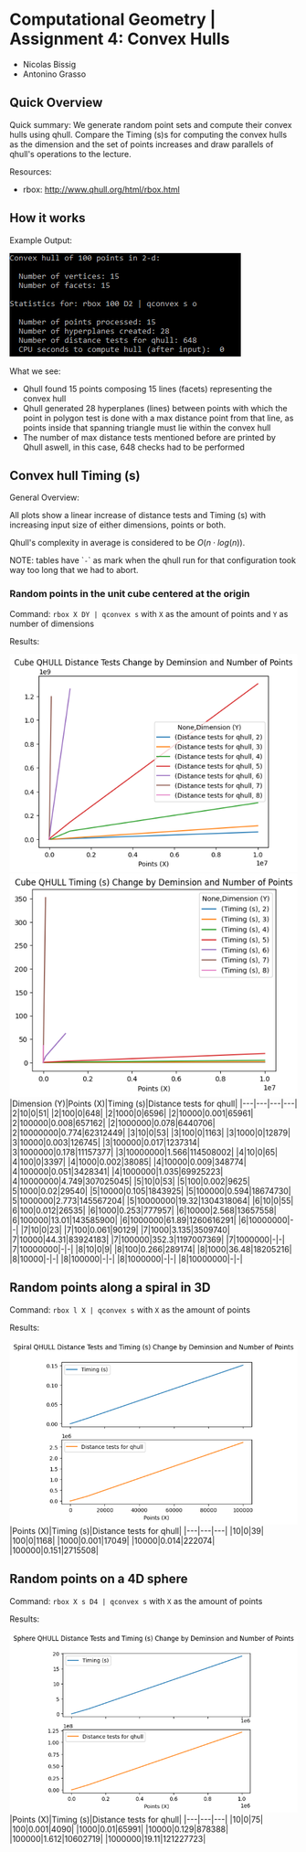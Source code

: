 # Computational Geometry | Assignment 4: Convex Hulls

- Nicolas Bissig
- Antonino Grasso

## Quick Overview

Quick summary: We generate random point sets and compute their convex hulls using qhull. Compare the Timing (s)s for computing the convex hulls as the dimension and the set of points increases and draw parallels of qhull's operations to the lecture.

Resources:
- rbox: http://www.qhull.org/html/rbox.html

## How it works

Example Output:

![](qhull_example.png)

What we see:

- Qhull found 15 points composing 15 lines (facets) representing the convex hull
- Qhull generated 28 hyperplanes (lines) between points with which the point in polygon test is done with a max distance point from that line, as points inside that spanning triangle must lie within the convex hull
- The number of max distance tests mentioned before are printed by Qhull aswell, in this case, 648 checks had to be performed

## Convex hull Timing (s)

General Overview:

All plots show a linear increase of distance tests and Timing (s) with increasing input size of either dimensions, points or both.

Qhull's complexity in average is considered to be $O\left( n \cdot log \left( n\right)  \right )$.

NOTE: tables have \``-`\` as mark when the qhull run for that configuration took way too long that we had to abort.

### Random points in the unit cube centered at the origin

Command: `rbox X DY | qconvex s` with `X` as the amount of points and `Y` as number of dimensions

Results:

![](cube_distance.png)
![](cube_timing.png)
|Dimension (Y)|Points (X)|Timing (s)|Distance tests for qhull|
|---|---|---|---|
|2|10|0|51|
|2|100|0|648|
|2|1000|0|6596|
|2|10000|0.001|65961|
|2|100000|0.008|657162|
|2|1000000|0.078|6440706|
|2|10000000|0.774|62312449|
|3|10|0|53|
|3|100|0|1163|
|3|1000|0|12879|
|3|10000|0.003|126745|
|3|100000|0.017|1237314|
|3|1000000|0.178|11157377|
|3|10000000|1.566|114508002|
|4|10|0|65|
|4|100|0|3397|
|4|1000|0.002|38085|
|4|10000|0.009|348774|
|4|100000|0.051|3428341|
|4|1000000|1.035|69925223|
|4|10000000|4.749|307025045|
|5|10|0|53|
|5|100|0.002|9625|
|5|1000|0.02|29540|
|5|10000|0.105|1843925|
|5|100000|0.594|18674730|
|5|1000000|2.773|145567204|
|5|10000000|19.32|1304318064|
|6|10|0|55|
|6|100|0.012|26535|
|6|1000|0.253|777957|
|6|10000|2.568|13657558|
|6|100000|13.01|143585900|
|6|1000000|61.89|1260616291|
|6|10000000|-|-|
|7|10|0|23|
|7|100|0.061|90129|
|7|1000|3.135|3509740|
|7|10000|44.31|83924183|
|7|100000|352.3|1197007369|
|7|1000000|-|-|
|7|10000000|-|-|
|8|10|0|9|
|8|100|0.266|289174|
|8|1000|36.48|18205216|
|8|10000|-|-|
|8|100000|-|-|
|8|1000000|-|-|
|8|10000000|-|-|

## Random points along a spiral in 3D

Command: `rbox l X | qconvex s` with `X` as the amount of points

Results:

![](spiral.png)
|Points (X)|Timing (s)|Distance tests for qhull|
|---|---|---|
|10|0|39|
|100|0|1168|
|1000|0.001|17049|
|10000|0.014|222074|
|100000|0.151|2715508|

## Random points on a 4D sphere

Command: `rbox X s D4 | qconvex s` with `X` as the amount of points

Results:

![](sphere.png)
|Points (X)|Timing (s)|Distance tests for qhull|
|---|---|---|
|10|0|75|
|100|0.001|4090|
|1000|0.01|65991|
|10000|0.129|878388|
|100000|1.612|10602719|
|1000000|19.11|121227723|






